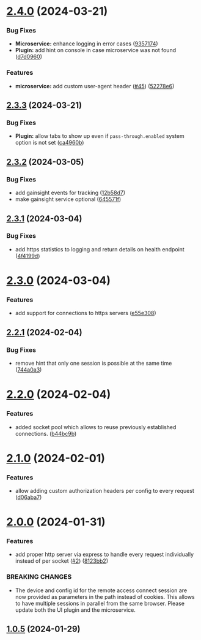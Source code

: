 # [2.4.0](https://github.com/SoftwareAG/cumulocity-remote-access-cloud-http-proxy/compare/v2.3.3...v2.4.0) (2024-03-21)


### Bug Fixes

* **Microservice:** enhance logging in error cases ([9357174](https://github.com/SoftwareAG/cumulocity-remote-access-cloud-http-proxy/commit/93571749c1c4dfc0b0c49f1371a43ab576bea65a))
* **Plugin:** add hint on console in case microservice was not found ([d7d0960](https://github.com/SoftwareAG/cumulocity-remote-access-cloud-http-proxy/commit/d7d0960d3f8df7a62d55725ce84d2a2c0849f91c))


### Features

* **microservice:** add custom user-agent header ([#45](https://github.com/SoftwareAG/cumulocity-remote-access-cloud-http-proxy/issues/45)) ([52278e6](https://github.com/SoftwareAG/cumulocity-remote-access-cloud-http-proxy/commit/52278e63f813af1d776c43e0a99feb528f3f654d))

## [2.3.3](https://github.com/SoftwareAG/cumulocity-remote-access-cloud-http-proxy/compare/v2.3.2...v2.3.3) (2024-03-21)


### Bug Fixes

* **Plugin:** allow tabs to show up even if `pass-through.enabled` system option is not set ([ca4960b](https://github.com/SoftwareAG/cumulocity-remote-access-cloud-http-proxy/commit/ca4960b029d0af30adb9df1ab6dd9bb3c4842f46))

## [2.3.2](https://github.com/SoftwareAG/cumulocity-remote-access-cloud-http-proxy/compare/v2.3.1...v2.3.2) (2024-03-05)


### Bug Fixes

* add gainsight events for tracking ([12b58d7](https://github.com/SoftwareAG/cumulocity-remote-access-cloud-http-proxy/commit/12b58d7b01899f9bcfb350044618fcf9dff5a893))
* make gainsight service optional ([645571f](https://github.com/SoftwareAG/cumulocity-remote-access-cloud-http-proxy/commit/645571f14c21321bf404699b5f7bee2228f10cb0))

## [2.3.1](https://github.com/SoftwareAG/cumulocity-remote-access-cloud-http-proxy/compare/v2.3.0...v2.3.1) (2024-03-04)


### Bug Fixes

* add https statistics to logging and return details on health endpoint ([4f4199d](https://github.com/SoftwareAG/cumulocity-remote-access-cloud-http-proxy/commit/4f4199dd70bc01c0920c48b142a126479ca8018d))

# [2.3.0](https://github.com/SoftwareAG/cumulocity-remote-access-cloud-http-proxy/compare/v2.2.1...v2.3.0) (2024-03-04)


### Features

* add support for connections to https servers ([e55e308](https://github.com/SoftwareAG/cumulocity-remote-access-cloud-http-proxy/commit/e55e3081be42711c1551c0b5777e4752aa1b7f57))

## [2.2.1](https://github.com/SoftwareAG/cumulocity-remote-access-cloud-http-proxy/compare/v2.2.0...v2.2.1) (2024-02-04)


### Bug Fixes

* remove hint that only one session is possible at the same time ([744a0a3](https://github.com/SoftwareAG/cumulocity-remote-access-cloud-http-proxy/commit/744a0a394d55064cf027e513f96e3f809cf8b18d))

# [2.2.0](https://github.com/SoftwareAG/cumulocity-remote-access-cloud-http-proxy/compare/v2.1.0...v2.2.0) (2024-02-04)


### Features

* added socket pool which allows to reuse previously established connections. ([b44bc9b](https://github.com/SoftwareAG/cumulocity-remote-access-cloud-http-proxy/commit/b44bc9b2c924a07759783e2dabf6d6f95f45c975))

# [2.1.0](https://github.com/SoftwareAG/cumulocity-remote-access-cloud-http-proxy/compare/v2.0.0...v2.1.0) (2024-02-01)


### Features

* allow adding custom authorization headers per config to every request ([d06aba7](https://github.com/SoftwareAG/cumulocity-remote-access-cloud-http-proxy/commit/d06aba7ea6fb643b4eb8f54c7eaa0ec1e8d3e9db))

# [2.0.0](https://github.com/SoftwareAG/cumulocity-remote-access-cloud-http-proxy/compare/v1.0.5...v2.0.0) (2024-01-31)


### Features

* add proper http server via express to handle every request individually instead of per socket ([#2](https://github.com/SoftwareAG/cumulocity-remote-access-cloud-http-proxy/issues/2)) ([8123bb2](https://github.com/SoftwareAG/cumulocity-remote-access-cloud-http-proxy/commit/8123bb2591941ae06cf691d3afe4a21da757d6b8))


### BREAKING CHANGES

* The device and config id for the remote access connect session are now provided as parameters in the path instead of cookies. This allows to have multiple sessions in parallel from the same browser. Please update both the UI plugin and the microservice.

## [1.0.5](https://github.com/SoftwareAG/cumulocity-remote-access-cloud-http-proxy/compare/v1.0.4...v1.0.5) (2024-01-29)
